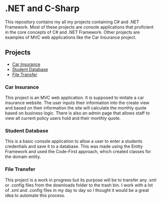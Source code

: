# .NET and C-Sharp
This repository contains my all my projects containing C# and .NET Framework. Most of these projects are console applications that proficient in the core concepts of C# and .NET Framework. Other projects are examples of MVC web applications like the Car Insurance project.  
## Projects
* [Car Insurance](https://github.com/TVisi0n/.NET-and-C-Sharp/tree/main/CarInsurance2)
* [Student Database](https://github.com/TVisi0n/.NET-and-C-Sharp/tree/main/StudentDB)
* [File Transfer](https://github.com/TVisi0n/.NET-and-C-Sharp/tree/main/FileTransfer)
### Car Insurance
This project is an MVC web application. It is supposed to imitate a car insurance website. The user inputs their information into the create view and based on their information the site will calculate the monthly quote based on business logic. There is also an admin page that allows staff to view all current policy users hold and their monthly quote.
### Student Database
This is a basic console application to allow a user to enter a students credentials and save it to a database. This was made using the Entity Framework and used the Code-First approach, which created classes for the domain entity.
### File Transfer
This project is a work in progress but its purpose will be to transfer any .xml or .config files from the downloads folder to the trash bin. I work with a lot of .xml and .config files in my day to day so I thought it would be a great idea to automate this process.
